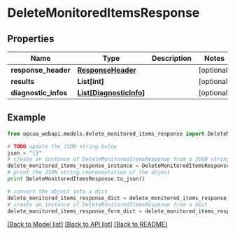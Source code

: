 # DeleteMonitoredItemsResponse


## Properties
Name | Type | Description | Notes
------------ | ------------- | ------------- | -------------
**response_header** | [**ResponseHeader**](ResponseHeader.md) |  | [optional] 
**results** | **List[int]** |  | [optional] 
**diagnostic_infos** | [**List[DiagnosticInfo]**](DiagnosticInfo.md) |  | [optional] 

## Example

```python
from opcua_webapi.models.delete_monitored_items_response import DeleteMonitoredItemsResponse

# TODO update the JSON string below
json = "{}"
# create an instance of DeleteMonitoredItemsResponse from a JSON string
delete_monitored_items_response_instance = DeleteMonitoredItemsResponse.from_json(json)
# print the JSON string representation of the object
print DeleteMonitoredItemsResponse.to_json()

# convert the object into a dict
delete_monitored_items_response_dict = delete_monitored_items_response_instance.to_dict()
# create an instance of DeleteMonitoredItemsResponse from a dict
delete_monitored_items_response_form_dict = delete_monitored_items_response.from_dict(delete_monitored_items_response_dict)
```
[[Back to Model list]](../README.md#documentation-for-models) [[Back to API list]](../README.md#documentation-for-api-endpoints) [[Back to README]](../README.md)


